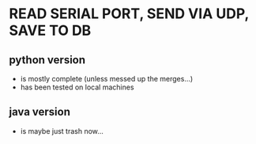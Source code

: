 
# READ SERIAL PORT, SEND VIA UDP, SAVE TO DB

## python version 

- is mostly complete (unless messed up the merges...)
- has been tested on local machines

## java version 

- is maybe just trash now...





